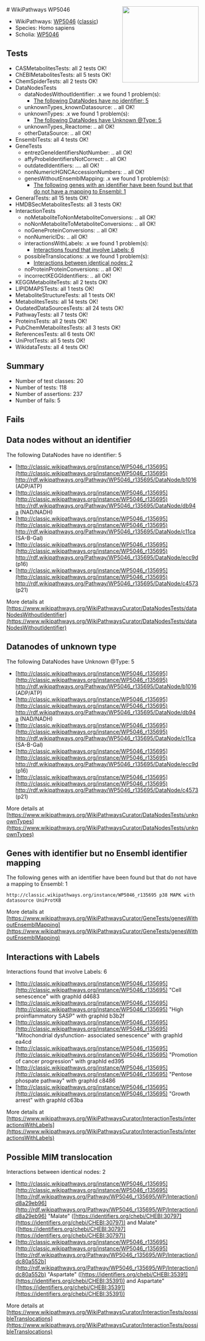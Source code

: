 <img style="float: right; width: 200px" src="https://upload.wikimedia.org/wikipedia/commons/thumb/8/83/Wplogo_with_text_500.png/640px-Wplogo_with_text_500.png" />
# WikiPathways WP5046

* WikiPathways: [WP5046](https://wikipathways.org/pathways/WP5046) ([classic](https://classic.wikipathways.org/instance/WP5046))
* Species: Homo sapiens
* Scholia: [WP5046](https://scholia.toolforge.org/wikipathways/WP5046)
## Tests
* CASMetabolitesTests: all 2 tests OK!
* ChEBIMetabolitesTests: all 5 tests OK!
* ChemSpiderTests: all 2 tests OK!
* DataNodesTests
    * dataNodesWithoutIdentifier: .x we found 1 problem(s):
        * [The following DataNodes have no identifier: 5](#d2d32fa4)
    * unknownTypes_knownDatasource: .. all OK!
    * unknownTypes: .x we found 1 problem(s):
        * [The following DataNodes have Unknown @Type: 5](#839973e3)
    * unknownTypes_Reactome: .. all OK!
    * otherDataSource: .. all OK!
* EnsemblTests: all 4 tests OK!
* GeneTests
    * entrezGeneIdentifiersNotNumber: .. all OK!
    * affyProbeIdentifiersNotCorrect: .. all OK!
    * outdatedIdentifiers: .... all OK!
    * nonNumericHGNCAccessionNumbers: .. all OK!
    * genesWithoutEnsemblMapping: .x we found 1 problem(s):
        * [The following genes with an identifier have been found but that do not have a mapping to Ensembl: 1](#40286d83)
* GeneralTests: all 15 tests OK!
* HMDBSecMetabolitesTests: all 3 tests OK!
* InteractionTests
    * noMetaboliteToNonMetaboliteConversions: .. all OK!
    * noNonMetaboliteToMetaboliteConversions: .. all OK!
    * noGeneProteinConversions: .. all OK!
    * nonNumericIDs: .. all OK!
    * interactionsWithLabels: .x we found 1 problem(s):
        * [Interactions found that involve Labels: 6](#630d267d)
    * possibleTranslocations: .x we found 1 problem(s):
        * [Interactions between identical nodes: 2](#1c118207)
    * noProteinProteinConversions: .. all OK!
    * incorrectKEGGIdentifiers: .. all OK!
* KEGGMetaboliteTests: all 2 tests OK!
* LIPIDMAPSTests: all 1 tests OK!
* MetaboliteStructureTests: all 1 tests OK!
* MetabolitesTests: all 14 tests OK!
* OudatedDataSourcesTests: all 24 tests OK!
* PathwayTests: all 7 tests OK!
* ProteinsTests: all 2 tests OK!
* PubChemMetabolitesTests: all 3 tests OK!
* ReferencesTests: all 6 tests OK!
* UniProtTests: all 5 tests OK!
* WikidataTests: all 4 tests OK!


## Summary

* Number of test classes: 20
* Number of tests: 118
* Number of assertions: 237
* Number of fails: 5

## Fails

<a name="d2d32fa4" />

## Data nodes without an identifier

The following DataNodes have no identifier: 5

* [http://classic.wikipathways.org/instance/WP5046_r135695](http://classic.wikipathways.org/instance/WP5046_r135695) http://rdf.wikipathways.org/Pathway/WP5046_r135695/DataNode/b1016 (ADP/ATP)
* [http://classic.wikipathways.org/instance/WP5046_r135695](http://classic.wikipathways.org/instance/WP5046_r135695) http://rdf.wikipathways.org/Pathway/WP5046_r135695/DataNode/db94a (NAD/NADH)
* [http://classic.wikipathways.org/instance/WP5046_r135695](http://classic.wikipathways.org/instance/WP5046_r135695) http://rdf.wikipathways.org/Pathway/WP5046_r135695/DataNode/c11ca (SA-B-Gal)
* [http://classic.wikipathways.org/instance/WP5046_r135695](http://classic.wikipathways.org/instance/WP5046_r135695) http://rdf.wikipathways.org/Pathway/WP5046_r135695/DataNode/ecc9d (p16)
* [http://classic.wikipathways.org/instance/WP5046_r135695](http://classic.wikipathways.org/instance/WP5046_r135695) http://rdf.wikipathways.org/Pathway/WP5046_r135695/DataNode/c4573 (p21)


More details at [https://www.wikipathways.org/WikiPathwaysCurator/DataNodesTests/dataNodesWithoutIdentifier](https://www.wikipathways.org/WikiPathwaysCurator/DataNodesTests/dataNodesWithoutIdentifier)

<a name="839973e3" />

## Datanodes of unknown type

The following DataNodes have Unknown @Type: 5

* [http://classic.wikipathways.org/instance/WP5046_r135695](http://classic.wikipathways.org/instance/WP5046_r135695) http://rdf.wikipathways.org/Pathway/WP5046_r135695/DataNode/b1016 (ADP/ATP)
* [http://classic.wikipathways.org/instance/WP5046_r135695](http://classic.wikipathways.org/instance/WP5046_r135695) http://rdf.wikipathways.org/Pathway/WP5046_r135695/DataNode/db94a (NAD/NADH)
* [http://classic.wikipathways.org/instance/WP5046_r135695](http://classic.wikipathways.org/instance/WP5046_r135695) http://rdf.wikipathways.org/Pathway/WP5046_r135695/DataNode/c11ca (SA-B-Gal)
* [http://classic.wikipathways.org/instance/WP5046_r135695](http://classic.wikipathways.org/instance/WP5046_r135695) http://rdf.wikipathways.org/Pathway/WP5046_r135695/DataNode/ecc9d (p16)
* [http://classic.wikipathways.org/instance/WP5046_r135695](http://classic.wikipathways.org/instance/WP5046_r135695) http://rdf.wikipathways.org/Pathway/WP5046_r135695/DataNode/c4573 (p21)


More details at [https://www.wikipathways.org/WikiPathwaysCurator/DataNodesTests/unknownTypes](https://www.wikipathways.org/WikiPathwaysCurator/DataNodesTests/unknownTypes)

<a name="40286d83" />

## Genes with identifier but no Ensembl identifier mapping

The following genes with an identifier have been found but that do not have a mapping to Ensembl: 1
```
http://classic.wikipathways.org/instance/WP5046_r135695 p38 MAPK with datasource UniProtKB
```

More details at [https://www.wikipathways.org/WikiPathwaysCurator/GeneTests/genesWithoutEnsemblMapping](https://www.wikipathways.org/WikiPathwaysCurator/GeneTests/genesWithoutEnsemblMapping)

<a name="630d267d" />

## Interactions with Labels

Interactions found that involve Labels: 6

* [http://classic.wikipathways.org/instance/WP5046_r135695](http://classic.wikipathways.org/instance/WP5046_r135695) "Cell senescence" with graphId d4683
* [http://classic.wikipathways.org/instance/WP5046_r135695](http://classic.wikipathways.org/instance/WP5046_r135695) "High proinflammatory SASP" with graphId b3b2f
* [http://classic.wikipathways.org/instance/WP5046_r135695](http://classic.wikipathways.org/instance/WP5046_r135695) "Mitochondrial dysfunction-
associated senescence" with graphId ea4cd
* [http://classic.wikipathways.org/instance/WP5046_r135695](http://classic.wikipathways.org/instance/WP5046_r135695) "Promotion of
cancer progression" with graphId ed395
* [http://classic.wikipathways.org/instance/WP5046_r135695](http://classic.wikipathways.org/instance/WP5046_r135695) "Pentose phospate
pathway" with graphId c8486
* [http://classic.wikipathways.org/instance/WP5046_r135695](http://classic.wikipathways.org/instance/WP5046_r135695) "Growth arrest" with graphId c63ba


More details at [https://www.wikipathways.org/WikiPathwaysCurator/InteractionTests/interactionsWithLabels](https://www.wikipathways.org/WikiPathwaysCurator/InteractionTests/interactionsWithLabels)

<a name="1c118207" />

## Possible MIM translocation

Interactions between identical nodes: 2

* [http://classic.wikipathways.org/instance/WP5046_r135695](http://classic.wikipathways.org/instance/WP5046_r135695) [http://rdf.wikipathways.org/Pathway/WP5046_r135695/WP/Interaction/id8a29eb96](http://rdf.wikipathways.org/Pathway/WP5046_r135695/WP/Interaction/id8a29eb96) "Malate" ([https://identifiers.org/chebi/CHEBI:30797](https://identifiers.org/chebi/CHEBI:30797)) and 
Malate" ([https://identifiers.org/chebi/CHEBI:30797](https://identifiers.org/chebi/CHEBI:30797))
* [http://classic.wikipathways.org/instance/WP5046_r135695](http://classic.wikipathways.org/instance/WP5046_r135695) [http://rdf.wikipathways.org/Pathway/WP5046_r135695/WP/Interaction/idc80a552b](http://rdf.wikipathways.org/Pathway/WP5046_r135695/WP/Interaction/idc80a552b) "Aspartate" ([https://identifiers.org/chebi/CHEBI:35391](https://identifiers.org/chebi/CHEBI:35391)) and 
Aspartate" ([https://identifiers.org/chebi/CHEBI:35391](https://identifiers.org/chebi/CHEBI:35391))


More details at [https://www.wikipathways.org/WikiPathwaysCurator/InteractionTests/possibleTranslocations](https://www.wikipathways.org/WikiPathwaysCurator/InteractionTests/possibleTranslocations)

